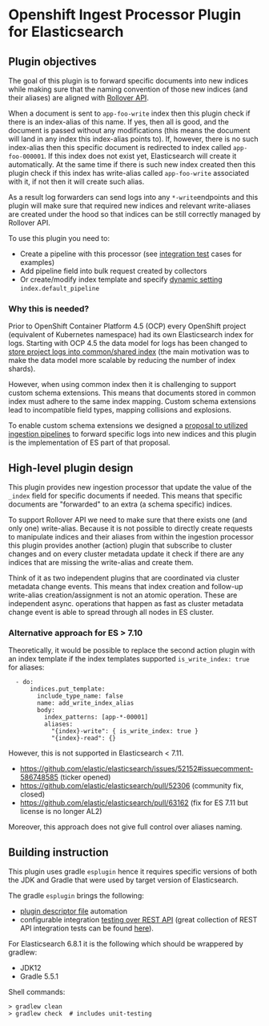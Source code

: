 # Openshift Ingest Processor Plugin for Elasticsearch

## Plugin objectives

The goal of this plugin is to forward specific documents into new indices while
making sure that the naming convention of those new indices (and their aliases)
are aligned with [Rollover API](https://www.elastic.co/guide/en/elasticsearch/reference/6.8/indices-rollover-index.html).

When a document is sent to `app-foo-write` index then this plugin check if there
is an index-alias of this name. If yes, then all is good, and the document is passed
without any modifications (this means the document will land in any index this
index-alias points to).
If, however, there is no such index-alias then this specific document is redirected
to index called `app-foo-000001`. If this index does not exist yet, Elasticsearch will
create it automatically. At the same time if there is such new index created then
this plugin check if this index has write-alias called `app-foo-write`
associated with it, if not then it will create such alias.

As a result log forwarders can send logs into any `*-write`endpoints and this plugin
will make sure that required new indices and relevant write-aliases are created under the hood
so that indices can be still correctly managed by Rollover API. 

To use this plugin you need to:
- Create a pipeline with this processor (see [integration test](/src/test/resources/rest-api-spec/test/ingest) cases for examples) 
- Add pipeline field into bulk request created by collectors
- Or create/modify index template and specify [dynamic setting](https://www.elastic.co/guide/en/elasticsearch/reference/6.8/index-modules.html#dynamic-index-settings) `index.default_pipeline`

### Why this is needed?

Prior to OpenShift Container Platform 4.5 (OCP) every OpenShift project
(equivalent of Kubernetes namespace) had its own Elasticsearch index for
logs. Starting with OCP 4.5 the data model for logs has been
changed to [store project logs into common/shared index](https://github.com/openshift/enhancements/blob/master/enhancements/cluster-logging/cluster-logging-es-rollover-data-design.md#data-model)
(the main motivation was to make the data model more scalable by reducing the number
of index shards).

However, when using common index then it is challenging to support
custom schema extensions. This means that documents stored in common index
must adhere to the same index mapping. Custom schema extensions lead to
incompatible field types, mapping collisions and explosions.

To enable custom schema extensions we designed a [proposal to utilized ingestion pipelines](https://github.com/openshift/enhancements/blob/master/enhancements/cluster-logging/cluster-logging-es-pipeline-processing.md)
to forward specific logs into new indices and this plugin is the implementation of ES part of that proposal.

## High-level plugin design

This plugin provides new ingestion processor that
update the value of the `_index` field for specific documents if needed. This means that
specific documents are "forwarded" to an extra (a schema specific) indices.

To support Rollover API we need to make sure that
there exists one (and only one) write-alias. Because it is not possible to directly create
requests to manipulate indices and their aliases from within the ingestion
processor this plugin provides another (action) plugin that subscribe to
cluster changes and on every cluster metadata update it check if there are
any indices that are missing the write-alias and create them.

Think of it as two independent plugins that are coordinated via
cluster metadata change events. This means that index creation and follow-up write-alias
creation/assignment is not an atomic operation. These are independent async. operations
that happen as fast as cluster metadata change event is able to spread through all nodes
in ES cluster.

### Alternative approach for ES > 7.10

Theoretically, it would be possible to replace the second action plugin with
an index template if the index templates supported `is_write_index: true` for aliases:

```
  - do:
      indices.put_template:
        include_type_name: false
        name: add_write_index_alias
        body:
          index_patterns: [app-*-00001]
          aliases:
            "{index}-write": { is_write_index: true }
            "{index}-read": {}
```
However, this is not supported in Elasticsearch < 7.11.

- https://github.com/elastic/elasticsearch/issues/52152#issuecomment-586748585 (ticker opened)
- https://github.com/elastic/elasticsearch/pull/52306 (community fix, closed)
- https://github.com/elastic/elasticsearch/pull/63162 (fix for ES 7.11 but license is no longer AL2)

Moreover, this approach does not give full control over aliases naming.

## Building instruction

This plugin uses gradle `esplugin` hence it requires specific versions
of both the JDK and Gradle that were used by target version
of Elasticsearch.

The gradle `esplugin` brings the following:
- [plugin descriptor file](https://www.elastic.co/guide/en/elasticsearch/plugins/6.8/plugin-authors.html#_plugin_descriptor_file) automation
- configurable integration [testing over REST API](https://github.com/elastic/elasticsearch/blob/v6.8.1/rest-api-spec/src/main/resources/rest-api-spec/test/README.asciidoc) (great collection of REST API integration tests can
be found [here](https://github.com/elastic/elasticsearch/blob/v6.8.6/rest-api-spec/src/main/resources/rest-api-spec/test/)). 

For Elasticsearch 6.8.1 it is the following which should be wrappered by gradlew:

- JDK12
- Gradle 5.5.1

Shell commands:

```shell
> gradlew clean
> gradlew check  # includes unit-testing
```
